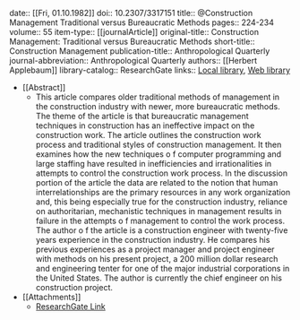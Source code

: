 date:: [[Fri, 01.10.1982]]
doi:: 10.2307/3317151
title:: @Construction Management Traditional versus Bureaucratic Methods
pages:: 224-234
volume:: 55
item-type:: [[journalArticle]]
original-title:: Construction Management: Traditional versus Bureaucratic Methods
short-title:: Construction Management
publication-title:: Anthropological Quarterly
journal-abbreviation:: Anthropological Quarterly
authors:: [[Herbert Applebaum]]
library-catalog:: ResearchGate
links:: [Local library](zotero://select/library/items/VBKUUQJV), [Web library](https://www.zotero.org/users/6520516/items/VBKUUQJV)

- [[Abstract]]
	- This article compares older traditional methods of management in the construction industry
	  with newer, more bureaucratic methods. The theme of the article is that bureaucratic management
	  techniques in construction has an ineffective impact on the construction work. The article
	  outlines the construction work process and traditional styles of construction management. It
	  then examines how the new techniques o f computer programming and large staffing have resulted
	  in inefficiencies and irrationalities in attempts to control the construction work process.
	  In the discussion portion of the article the data are related to the notion that human interrelationships
	  are the primary resources in any work organization and, this being especially true
	  for the construction industry, reliance on authoritarian, mechanistic techniques in management
	  results in failure in the attempts o f management to control the work process.
	  The author o f the article is a construction engineer with twenty-five years experience in the
	  construction industry. He compares his previous experiences as a project manager and project
	  engineer with methods on his present project, a 200 million dollar research and engineering tenter
	  for one of the major industrial corporations in the United States. The author is currently the
	  chief engineer on his construction project.
- [[Attachments]]
	- [ResearchGate Link](https://www.researchgate.net/publication/224892175_Construction_Management_Traditional_versus_Bureaucratic_Methods)